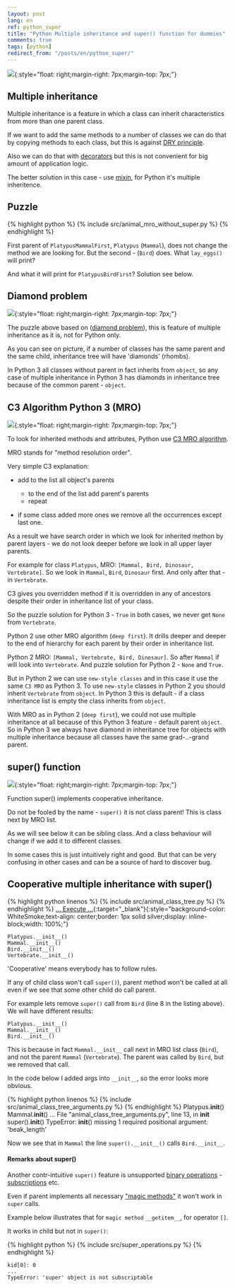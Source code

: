 ```yaml
---
layout: post
lang: en
ref: python_super
title: "Python Multiple inheritance and super() function for dummies"
comments: true
tags: [python]
redirect_from: "/posts/en/python_super/"
---
```

![](/images/logo_super!.png){:style="float: right;margin-right: 7px;margin-top: 7px;"}


<style type="text/css">
  h2 {
    content: "";
    clear: both;
  }
</style>

## Multiple inheritance
Multiple inheritance is a feature in which a class can inherit characteristics 
from more than one parent class.

If we want to add the same methods to a number of classes we can do that
by copying methods to each class, but this is against 
[DRY principle](https://wikipedia.org/wiki/Don’t_repeat_yourself).

Also we can do that with
[decorators](https://www.python.org/dev/peps/pep-0318/)
but this is not convenient for big amount of application logic.

The better solution in this case - use
 [mixin](https://wikipedia.org/wiki/mixin), for Python it's multiple
 inheritence.


## Puzzle

{% highlight python %}
{% include src/animal_mro_without_super.py %}
{% endhighlight %}

First parent of `PlatypusMammalFirst`, `Platypus` (`Mammal`),
does not change the method we are looking for. 
But the second - (`Bird`) does. What `lay_eggs()` will print?

And what it will print for `PlatypusBirdFirst`?
Solution see below.


## Diamond problem
![](/images/object_diamond_uml.png){:style="float: right;margin-right: 7px;margin-top: 7px;"}
    
The puzzle above based on 
([diamond problem](https://en.wikipedia.org/wiki/Multiple_inheritance#The_diamond_problem)),
this is feature of multiple inheritance as it is, not for Python only.

As you can see on picture, if a number of classes has the same parent and the
same child, inheritance tree will have 'diamonds' (rhombs).

In Python 3 all classes without parent in fact inherits from 
`object`, so any case of multiple inheritance in Python 3 has diamonds in 
inheritance tree because of the common parent - `object`.


## C3 Algorithm Python 3 (MRO)
![](/images/diamond_uml.png){:style="float: right;margin-right: 7px;margin-top: 7px;"}

To look for inherited methods and attributes, Python use 
[C3 MRO algorithm](https://en.wikipedia.org/wiki/C3_linearization).

MRO stands for "method resolution order".

Very simple C3 explanation:

* add to the list all object's parents

  * to the end of the list add parent's parents
  * repeat
  
* if some class added more ones we remove all the occurrences 
except last one.

As a result we have search order in which we look for inherited methon
by parent layers - we do not look deeper before we look in all upper
layer parents.

For example for class `Platypus`, MRO: `[Mammal, Bird, Dinosaur, Vertebrate]`.
So we look in `Mammal`, `Bird`, `Dinosaur` first. 
And only after that - in `Vertebrate`.

C3 gives you overridden method if it is overridden in any of ancestors
despite their order in inheritance list of your class.

So the puzzle solution for Python 3 - `True` in both cases, we never get 
`None` from `Vertebrate`.

Python 2 use other MRO algorithm (`deep first`).
It drills deeper and deeper to the end of hierarchy for each parent by their
order in inheritance list.

Python 2 MRO: `[Mammal, Vertebrate, Bird, Dinosaur]`.
So after `Mammal` if will look into `Vertebrate`. 
And puzzle solution for Python 2 - `None` and `True`.

But in Python 2 we can use `new-style classes` and in this case it use the 
same `C3 MRO` as Python 3. To use `new-style` classes in Python 2 you should 
inherit `Vertebrate` from `object`. 
In Python 3 this is default - if a class inheritance list is empty
the class inherits from `object`.

With MRO as in Python 2 (`deep first`), we could not use multiple inheritance
at all because of this Python 3 feature - default parent `object`. 
So in Python 3 we always have diamond in inheritance tree for objects with
multiple inheritance because all classes have the same grad-..-grand parent.


## super() function
![](/images/animal_class_tree_uml.png){:style="float: right;margin-right: 7px;margin-top: 7px;"}

Function super() implements cooperative inheritance.

Do not be fooled by the name - `super()` it is not class parent!
This is class next by MRO list. 

As we will see below it can be sibling class.
And a class behaviour will change if we add it to different classes.

In some cases this is just intuitively right and good.
But that can be very confusing in other cases and can be a source of hard
to discover bug.


## Cooperative multiple inheritance with super()

{% highlight python linenos %}
{% include src/animal_class_tree.py %}
{% endhighlight %}
[... Execute ...](https://trinket.io/python3/87415de54d){:target="_blank"}{:style="background-color: WhiteSmoke;text-align: center;border: 1px solid silver;display: inline-block;width: 100%;"}

    Platypus.__init__()
    Mammal.__init__()
    Bird.__init__()
    Vertebrate.__init__()


'Cooperative' means everybody has to follow rules.
 
If any of child class won't call `super()`), parent method won't be
called at all even if we see that some other child do call parent.

For example lets remove `super()` call from `Bird` (line 8 in the listing above). 
We will have different results:

    Platypus.__init__()
    Mammal.__init__()
    Bird.__init__()
    
This is because in fact `Mammal.__init__` call next in MRO list class
(`Bird`), and not the parent `Mammal` (`Vertebrate`). 
The parent was called by `Bird`, but we removed that call.

In the code below I added args into `__init__`, so the error looks more obvious.

{% highlight python linenos %}
{% include src/animal_class_tree_arguments.py %}
{% endhighlight %}
    Platypus.__init__()
    Mammal.__init__()
    ...
    File "animal_class_tree_arguments.py", line 13, in __init__
        super().__init__()
    TypeError: __init__() missing 1 required positional argument: 'beak_length'

Now we see that in `Mammal` the line `super().__init__()` calls `Bird.__init__`.


#### Remarks about super()

Another contr-intuitive `super()` feature is unsupported
[binary operations](https://docs.python.org/3/reference/expressions.html#binary-arithmetic-operations) -
[subscriptions](https://docs.python.org/3/reference/expressions.html?highlight=slice#subscriptions)
etc.

Even if parent implements all necessary
["magic methods"](https://docs.python.org/3/library/operator.html)
it won't work in `super` calls. 

Example below illustrates that for `magic method` `__getitem__`, 
for operator `[]`.

It works in child but not in `super()`:

{% highlight python %}
{% include src/super_operations.py %}
{% endhighlight %}

    kid[0]: 0
    ...
    TypeError: 'super' object is not subscriptable

